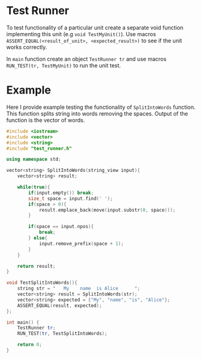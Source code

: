 # Test Runner

To test functionality of a particular unit create a separate void function implementing this unit (e.g `void TestMyUnit()`). 
Use macros `ASSERT_EQUAL(<result_of_unit>, <expected_result>)` to see if the unit works correctly. 

In `main` function create an object `TestRunner tr` and use macros `RUN_TEST(tr, TestMyUnit)` to run the unit test.

# Example
Here I provide example testing the functionality of `SplitIntoWords` function. This function splits string into words removing the spaces. Output of the function is the vector of words.

```cpp
#include <iostream>
#include <vector>
#include <string>
#include "test_runner.h"

using namespace std;

vector<string> SplitIntoWords(string_view input){
    vector<string> result;

    while(true){
        if(input.empty()) break;
        size_t space = input.find(' ');
        if(space > 0){
            result.emplace_back(move(input.substr(0, space)));
        }

        if(space == input.npos){
            break;
        } else{
            input.remove_prefix(space + 1);
        }
    }

    return result;
}

void TestSplitIntoWords(){
    string str = "   My    name  is Alice      ";
    vector<string> result = SplitIntoWords(str);
    vector<string> expected = {"My", "name", "is", "Alice"};
    ASSERT_EQUAL(result, expected);
};

int main() {
    TestRunner tr;
    RUN_TEST(tr, TestSplitIntoWords);

    return 0;
}
```
